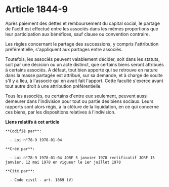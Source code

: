 # Article 1844-9

Après paiement des dettes et remboursement du capital social, le partage de l'actif est effectué entre les associés dans les
mêmes proportions que leur participation aux bénéfices, sauf clause ou convention contraire.

Les règles concernant le partage des successions, y compris l'attribution préférentielle, s'appliquent aux partages entre
associés.

Toutefois, les associés peuvent valablement décider, soit dans les statuts, soit par une décision ou un acte distinct, que
certains biens seront attribués à certains associés. A défaut, tout bien apporté qui se retrouve en nature dans la masse
partagée est attribué, sur sa demande, et à charge de soulte s'il y a lieu, à l'associé qui en avait fait l'apport. Cette
faculté s'exerce avant tout autre droit à une attribution préférentielle.

Tous les associés, ou certains d'entre eux seulement, peuvent aussi demeurer dans l'indivision pour tout ou partie des biens
sociaux. Leurs rapports  sont alors régis, à la clôture de la liquidation, en ce qui concerne ces biens, par les dispositions
relatives à l'indivision.

**Liens relatifs à cet article**

	**Codifié par**:

	  - Loi n°78-9 1978-01-04

	**Créé par**:

	  - Loi n°78-9 1978-01-04 JORF 5 janvier 1978 rectificatif JORF 15 janvier, 12 mai 1978 en vigueur le 1er juillet 1978

	**Cité par**:

	  - Code civil - art. 1869 (V)
